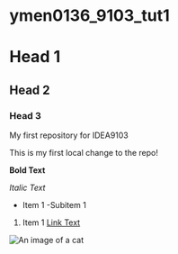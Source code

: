# ymen0136_9103_tut1
# Head 1
## Head 2
### Head 3

My first repository for IDEA9103

This is my first local change to the repo!

**Bold Text**

*Italic Text*

- Item 1
    -Subitem 1

1. Item 1
[Link Text](https://github.com/mengke1943/ymen0136_9103_tut1)

![An image of a cat](http://placekitten.com/200/300)

